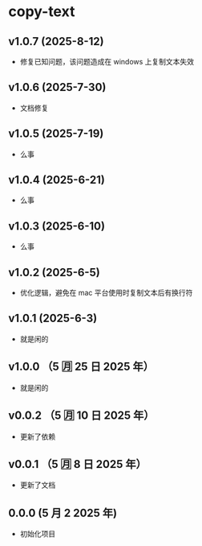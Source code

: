 # copy-text

## v1.0.7 (2025-8-12)

- 修复已知问题，该问题造成在 windows 上复制文本失效

## v1.0.6 (2025-7-30)

- 文档修复

## v1.0.5 (2025-7-19)

- 么事

## v1.0.4 (2025-6-21)

- 么事

## v1.0.3 (2025-6-10)

- 么事

## v1.0.2 (2025-6-5)

- 优化逻辑，避免在 mac 平台使用时复制文本后有换行符

## v1.0.1 (2025-6-3)

- 就是闲的

## v1.0.0 （5 🈷️ 25 日 2025 年）

- 就是闲的

## v0.0.2 （5 🈷️ 10 日 2025 年）

- 更新了依赖

## v0.0.1 （5 🈷️ 8 日 2025 年）

- 更新了文档

## 0.0.0 (5 月 2 2025 年)

- 初始化项目

